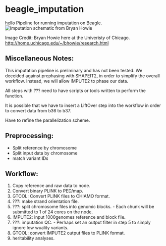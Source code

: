 beagle_imputation
=================
hello
Pipeline for running imputation on Beagle.
![Imputation schematic from Bryan Howie](images/imputation_schematic.png)

Image Credit: Bryan Howie here at the Univeristy of Chicago. <http://home.uchicago.edu/~/bhowie/research.html>

## Miscellaneous Notes:
 This imputation pipeline is preliminary and has not been tested. We deceided against prephasing with SHAPEIT2, in order to simplify the overall workflow. Instead, we will allow IMPUTE2 to phase our data.

  All steps with ??? need to have scripts or tools written to perform the function.

  It is possible that we have to insert a LiftOver step into the workflow in order to convert data from b36 to b37.

  Have to refine the parallelization scheme.

## Preprocessing:
  * Split reference by chromosome
  * Split input data by chromosome
  * match variant IDs

## Workflow:
  1. Copy reference and raw data to node.
  2. Convert binary PLINK to PED/map.
  3. GTOOL: Convert PLINK files to CHIAMO format.
  4. ???: make strand orientation file.
  5. ???: split chromosome files into genomic blocks.
    - Each chunk will be submitted to 1 of 24 cores on the node.
  6. IMPUTE2: input 1000genomes reference and block file.
  7. ???: imputation QC.
    - Perhaps set an output filter in step 5 to simply ignore low wuality variants.
  8. GTOOL: convert IMPUTE2 output files to PLINK format.
  9. heritability analyses.

